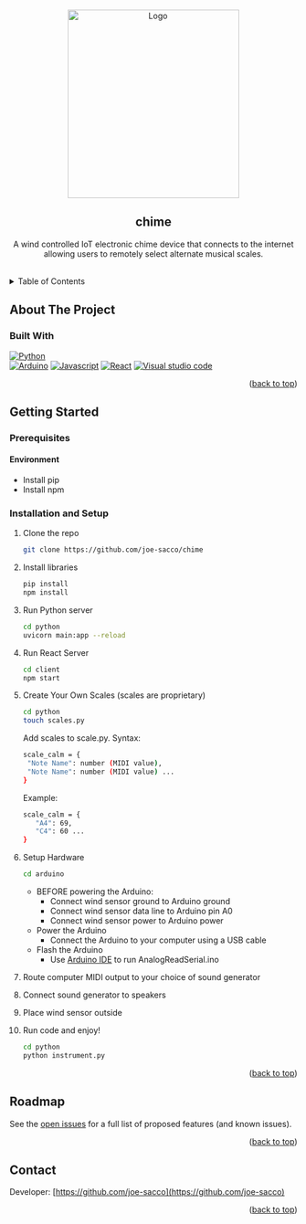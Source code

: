<a name="readme-top"></a>

<br />
<div align="center">
<img src="https://user-images.githubusercontent.com/102517425/194453496-931c1941-ac55-4c3a-a1b0-e1c740b39f45.png" alt="Logo" width="300" height="330">
<!--   <img src="https://user-images.githubusercontent.com/102517425/193991032-0dcdb5fe-1d5d-459a-b9fa-a673cbda4133.png" alt="Logo" width="300" height="330"> -->
</a>

<h2 align="center">chime</h2>

  <p align="center">
    A wind controlled IoT electronic chime device that connects to the internet <br> allowing users to remotely select alternate musical scales.
    <br />
    <br />
  </p>
</div>

<details>
  <summary>Table of Contents</summary>
  <ol>
    <li>
      <a href="#about-the-project">About The Project</a>
      <ul>
        <li><a href="#built-with">Built With</a></li>
      </ul>
    </li>
    <li>
      <a href="#getting-started">Getting Started</a>
      <ul>
        <li>
            <a href="#prerequisites">Prerequisites</a>
            <ul>
                <li><a href="#environment">Environment</a></li>
            </ul>
        </li>
        <li><a href="#installation">Installation and Setup</a></li>
      </ul>
    </li>
    <li><a href="#roadmap">Roadmap</a></li>
<!--     <li><a href="#contributing">Contributing</a></li> -->
    <li><a href="#contact">Contact</a></li>
  </ol>
</details>



## About The Project

### Built With

[![Python][Python]][Python-url]  
[![Arduino][Arduino]][Arduino-url]
[![Javascript][Javascript]][Javascript-url]
[![React][React]][React-url]
[![Visual studio code][Visual studio code]][Visual studio code-url]  

<p align="right">(<a href="#readme-top">back to top</a>)</p>


## Getting Started

### Prerequisites

#### Environment

- Install pip
- Install npm

### Installation and Setup

1. Clone the repo
   ```sh
   git clone https://github.com/joe-sacco/chime
   ```
2. Install libraries
   ```sh
   pip install
   npm install
   ```
3. Run Python server
   ```sh
   cd python
   uvicorn main:app --reload
   ```
4. Run React Server
    ```sh
    cd client
    npm start
    ```

5. Create Your Own Scales (scales are proprietary)

    ```sh
    cd python
    touch scales.py    
    ```
    Add scales to scale.py.  Syntax:
    
     ```sh
    scale_calm = { 
      "Note Name": number (MIDI value), 
      "Note Name": number (MIDI value) ...
    }
    ```
    Example:
    
    ```sh
    scale_calm = { 
       "A4": 69, 
       "C4": 60 ...
    }
    ```
5. Setup Hardware
    ```sh
    cd arduino    
    ```
    - BEFORE powering the Arduino:
      - Connect wind sensor ground to Arduino ground
      - Connect wind sensor data line to Arduino pin A0
      - Connect wind sensor power to Arduino power
    - Power the Arduino
      - Connect the Arduino to your computer using a USB cable
    - Flash the Arduino
      - Use [Arduino IDE](https://www.arduino.cc/en/software) to run AnalogReadSerial.ino
      
7.  Route computer MIDI output to your choice of sound generator
8.  Connect sound generator to speakers
9.  Place wind sensor outside
10. Run code and enjoy!
    ```sh
    cd python
    python instrument.py
    ```

<p align="right">(<a href="#readme-top">back to top</a>)</p>


## Roadmap

See the [open issues](https://github.com/joe-sacco/chime/issues) for a full list of proposed features (and known issues).

<p align="right">(<a href="#readme-top">back to top</a>)</p>

## Contact

Developer: [https://github.com/joe-sacco](https://github.com/joe-sacco)

<p align="right">(<a href="#readme-top">back to top</a>)</p>


[Python]: https://img.shields.io/badge/python-3670A0?style=for-the-badge&logo=python&logoColor=ffdd54
[Python-url]: https://www.python.org/
[Arduino]: https://user-images.githubusercontent.com/102517425/193999702-341470ee-af1f-435f-91ce-d5de7f1f7695.png
[Arduino-url]: https://www.arduino.cc/
[Javascript]: https://img.shields.io/badge/JavaScript-323330?style=for-the-badge&logo=javascript&logoColor=F7DF1E
[Javascript-url]: https://developer.mozilla.org/en-US/docs/Web/JavaScript
[React]: https://img.shields.io/badge/-ReactJs-61DAFB?logo=react&logoColor=white&style=for-the-badge
[React-url]: https://reactjs.org/
[Visual Studio Code]: https://img.shields.io/badge/Visual%20Studio%20Code-0078d7.svg?style=for-the-badge&logo=visual-studio-code&logoColor=white
[Visual Studio Code-url]:https://code.visualstudio.com/
